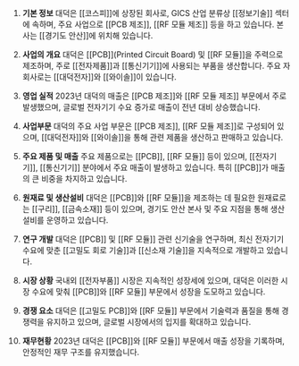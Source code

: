 1. **기본 정보**
대덕은 [[코스피]]에 상장된 회사로, GICS 산업 분류상 [[정보기술]] 섹터에 속하며, 주요 사업으로 [[PCB 제조]], [[RF 모듈 제조]] 등을 하고 있습니다. 본사는 [[경기도 안산]]에 위치해 있습니다.

2. **사업의 개요**
대덕은 [[PCB]](Printed Circuit Board) 및 [[RF 모듈]]을 주력으로 제조하며, 주로 [[전자제품]]과 [[통신기기]]에 사용되는 부품을 생산합니다. 주요 자회사로는 [[대덕전자]]와 [[와이솔]]이 있습니다.

3. **영업 실적**
2023년 대덕의 매출은 [[PCB 제조]]와 [[RF 모듈 제조]] 부문에서 주로 발생했으며, 글로벌 전자기기 수요 증가로 매출이 전년 대비 상승했습니다.

4. **사업부문**
대덕의 주요 사업 부문은 [[PCB 제조]], [[RF 모듈 제조]]로 구성되어 있으며, [[대덕전자]]와 [[와이솔]]을 통해 관련 제품을 생산하고 판매하고 있습니다.

5. **주요 제품 및 매출**
주요 제품으로는 [[PCB]], [[RF 모듈]] 등이 있으며, [[전자기기]], [[통신기기]] 분야에서 주요 매출이 발생하고 있습니다. 특히 [[PCB]]가 매출의 큰 비중을 차지하고 있습니다.

6. **원재료 및 생산설비**
대덕은 [[PCB]]와 [[RF 모듈]]을 제조하는 데 필요한 원재료로는 [[구리]], [[금속소재]] 등이 있으며, 경기도 안산 본사 및 주요 지점을 통해 생산 설비를 운영하고 있습니다.

7. **연구 개발**
대덕은 [[PCB]] 및 [[RF 모듈]] 관련 신기술을 연구하며, 최신 전자기기 수요에 맞춘 [[고밀도 회로 기술]]과 [[신소재 기술]]을 지속적으로 개발하고 있습니다.

8. **시장 상황**
국내외 [[전자부품]] 시장은 지속적인 성장세에 있으며, 대덕은 이러한 시장 수요에 맞춰 [[PCB]]와 [[RF 모듈]] 부문에서 성장을 도모하고 있습니다.

9. **경쟁 요소**
대덕은 [[고밀도 PCB]]와 [[RF 모듈]] 부문에서 기술력과 품질을 통해 경쟁력을 유지하고 있으며, 글로벌 시장에서의 입지를 확대하고 있습니다.

10. **재무현황**
2023년 대덕은 [[PCB]]와 [[RF 모듈]] 부문에서 매출 성장을 기록하며, 안정적인 재무 구조를 유지했습니다.
